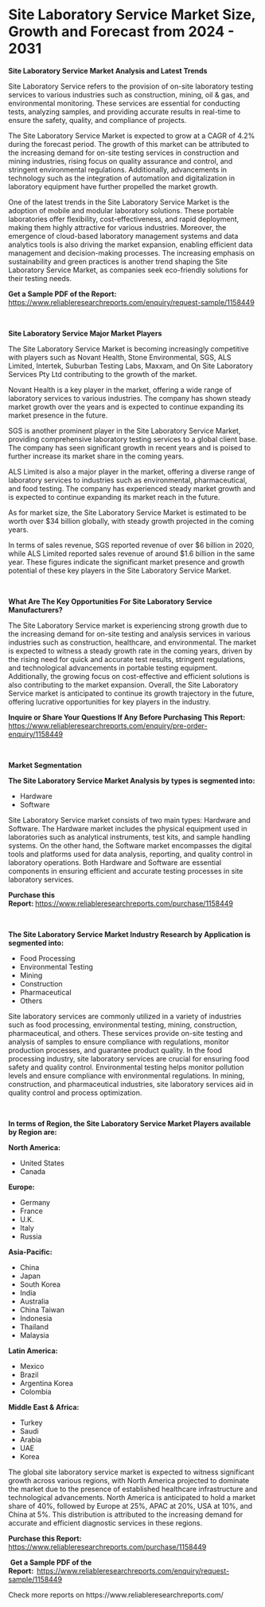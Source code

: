 <p><h1>Site Laboratory Service Market Size, Growth and Forecast from 2024 - 2031</h1></p><p><strong>Site Laboratory Service Market Analysis and Latest Trends</strong></p>
<p><p>Site Laboratory Service refers to the provision of on-site laboratory testing services to various industries such as construction, mining, oil & gas, and environmental monitoring. These services are essential for conducting tests, analyzing samples, and providing accurate results in real-time to ensure the safety, quality, and compliance of projects.</p><p>The Site Laboratory Service Market is expected to grow at a CAGR of 4.2% during the forecast period. The growth of this market can be attributed to the increasing demand for on-site testing services in construction and mining industries, rising focus on quality assurance and control, and stringent environmental regulations. Additionally, advancements in technology such as the integration of automation and digitalization in laboratory equipment have further propelled the market growth.</p><p>One of the latest trends in the Site Laboratory Service Market is the adoption of mobile and modular laboratory solutions. These portable laboratories offer flexibility, cost-effectiveness, and rapid deployment, making them highly attractive for various industries. Moreover, the emergence of cloud-based laboratory management systems and data analytics tools is also driving the market expansion, enabling efficient data management and decision-making processes. The increasing emphasis on sustainability and green practices is another trend shaping the Site Laboratory Service Market, as companies seek eco-friendly solutions for their testing needs.</p></p>
<p><strong>Get a Sample PDF of the Report:&nbsp;</strong> <a href="https://www.reliableresearchreports.com/enquiry/request-sample/1158449">https://www.reliableresearchreports.com/enquiry/request-sample/1158449</a></p>
<p>&nbsp;</p>
<p><strong>Site Laboratory Service Major Market Players</strong></p>
<p><p>The Site Laboratory Service Market is becoming increasingly competitive with players such as Novant Health, Stone Environmental, SGS, ALS Limited, Intertek, Suburban Testing Labs, Maxxam, and On Site Laboratory Services Pty Ltd contributing to the growth of the market. </p><p>Novant Health is a key player in the market, offering a wide range of laboratory services to various industries. The company has shown steady market growth over the years and is expected to continue expanding its market presence in the future. </p><p>SGS is another prominent player in the Site Laboratory Service Market, providing comprehensive laboratory testing services to a global client base. The company has seen significant growth in recent years and is poised to further increase its market share in the coming years.</p><p>ALS Limited is also a major player in the market, offering a diverse range of laboratory services to industries such as environmental, pharmaceutical, and food testing. The company has experienced steady market growth and is expected to continue expanding its market reach in the future.</p><p>As for market size, the Site Laboratory Service Market is estimated to be worth over $34 billion globally, with steady growth projected in the coming years. </p><p>In terms of sales revenue, SGS reported revenue of over $6 billion in 2020, while ALS Limited reported sales revenue of around $1.6 billion in the same year. These figures indicate the significant market presence and growth potential of these key players in the Site Laboratory Service Market.</p></p>
<p>&nbsp;</p>
<p><strong>What Are The Key Opportunities For Site Laboratory Service Manufacturers?</strong></p>
<p><p>The Site Laboratory Service market is experiencing strong growth due to the increasing demand for on-site testing and analysis services in various industries such as construction, healthcare, and environmental. The market is expected to witness a steady growth rate in the coming years, driven by the rising need for quick and accurate test results, stringent regulations, and technological advancements in portable testing equipment. Additionally, the growing focus on cost-effective and efficient solutions is also contributing to the market expansion. Overall, the Site Laboratory Service market is anticipated to continue its growth trajectory in the future, offering lucrative opportunities for key players in the industry.</p></p>
<p><strong>Inquire or Share Your Questions If Any Before Purchasing This Report:</strong> <a href="https://www.reliableresearchreports.com/enquiry/pre-order-enquiry/1158449">https://www.reliableresearchreports.com/enquiry/pre-order-enquiry/1158449</a></p>
<p>&nbsp;</p>
<p><strong>Market Segmentation</strong></p>
<p><strong>The Site Laboratory Service Market Analysis by types is segmented into:</strong></p>
<p><ul><li>Hardware</li><li>Software</li></ul></p>
<p><p>Site Laboratory Service market consists of two main types: Hardware and Software. The Hardware market includes the physical equipment used in laboratories such as analytical instruments, test kits, and sample handling systems. On the other hand, the Software market encompasses the digital tools and platforms used for data analysis, reporting, and quality control in laboratory operations. Both Hardware and Software are essential components in ensuring efficient and accurate testing processes in site laboratory services.</p></p>
<p><strong>Purchase this Report:&nbsp;</strong><a href="https://www.reliableresearchreports.com/purchase/1158449">https://www.reliableresearchreports.com/purchase/1158449</a></p>
<p>&nbsp;</p>
<p><strong>The Site Laboratory Service Market Industry Research by Application is segmented into:</strong></p>
<p><ul><li>Food Processing</li><li>Environmental Testing</li><li>Mining</li><li>Construction</li><li>Pharmaceutical</li><li>Others</li></ul></p>
<p><p>Site laboratory services are commonly utilized in a variety of industries such as food processing, environmental testing, mining, construction, pharmaceutical, and others. These services provide on-site testing and analysis of samples to ensure compliance with regulations, monitor production processes, and guarantee product quality. In the food processing industry, site laboratory services are crucial for ensuring food safety and quality control. Environmental testing helps monitor pollution levels and ensure compliance with environmental regulations. In mining, construction, and pharmaceutical industries, site laboratory services aid in quality control and process optimization.</p></p>
<p>&nbsp;</p>
<p><strong>In terms of Region, the Site Laboratory Service Market Players available by Region are:</strong></p>
<p>
    <p> <strong> North America: </strong>
        <ul>
            <li>United States</li>
            <li>Canada</li>
        </ul>
        </p> 
    <p> <strong> Europe: </strong>
        <ul>
            <li>Germany</li>
            <li>France</li>
            <li>U.K.</li>
            <li>Italy</li>
            <li>Russia</li>
        </ul>
        </p> 
    <p> <strong> Asia-Pacific: </strong>
        <ul>
            <li>China</li>
            <li>Japan</li>
            <li>South Korea</li>
            <li>India</li>
            <li>Australia</li>
            <li>China Taiwan</li>
            <li>Indonesia</li>
            <li>Thailand</li>
            <li>Malaysia</li>
        </ul>
        </p> 
    <p> <strong> Latin America: </strong>
        <ul>
            <li>Mexico</li>
            <li>Brazil</li>
            <li>Argentina Korea</li>
            <li>Colombia</li>
        </ul>
        </p> 
    <p> <strong> Middle East & Africa: </strong>
        <ul>
            <li>Turkey</li>
            <li>Saudi</li>
            <li>Arabia</li>
            <li>UAE</li>
            <li>Korea</li>
        </ul>
    </p>
    </p>
<p><p>The global site laboratory service market is expected to witness significant growth across various regions, with North America projected to dominate the market due to the presence of established healthcare infrastructure and technological advancements. North America is anticipated to hold a market share of 40%, followed by Europe at 25%, APAC at 20%, USA at 10%, and China at 5%. This distribution is attributed to the increasing demand for accurate and efficient diagnostic services in these regions.</p></p>
<p><strong>Purchase this Report: </strong><a href="https://www.reliableresearchreports.com/purchase/1158449">https://www.reliableresearchreports.com/purchase/1158449</a></p>
<p>&nbsp;<strong>Get a Sample PDF of the Report:&nbsp;&nbsp;</strong><a href="https://www.reliableresearchreports.com/enquiry/request-sample/1158449">https://www.reliableresearchreports.com/enquiry/request-sample/1158449</a></p>
<p><strong></strong></p>
<p>Check more reports on https://www.reliableresearchreports.com/</p>